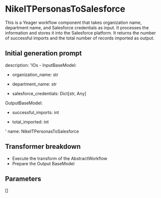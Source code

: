 
# NikeITPersonasToSalesforce

This is a Yeager workflow component that takes organization name, department name, and Salesforce credentials as input.
It processes the information and stores it into the Salesforce platform. It returns the number of successful imports
and the total number of records imported as output.


## Initial generation prompt
description: 'IOs - InputBaseModel:

  - organization_name: str

  - department_name: str

  - salesforce_credentials: Dict[str, Any]

  OutputBaseModel:

  - successful_imports: int

  - total_imported: int

  '
name: NikeITPersonasToSalesforce


## Transformer breakdown
- Execute the transform of the AbstractWorkflow
- Prepare the Output BaseModel

## Parameters
[]

        